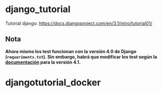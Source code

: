 # django_tutorial
Tutorial django: https://docs.djangoproject.com/en/3.1/intro/tutorial01/


## Nota

**Ahora mismo los test funcionan con la versión 4.0 de Django (`requeriments.txt`). Sin embargo, habrá que modificar los test según la [documentación](https://docs.djangoproject.com/en/4.1/intro/tutorial05/) para la versión 4.1.**
# djangotutorial_docker
